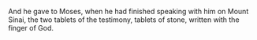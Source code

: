 And he gave to Moses, when he had finished speaking with him on Mount Sinai, the two tablets of the testimony, tablets of stone, written with the finger of God.

